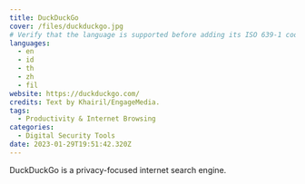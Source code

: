 ```yaml
---
title: DuckDuckGo
cover: /files/duckduckgo.jpg
# Verify that the language is supported before adding its ISO 639-1 code here. without the country code, i.e. ms instead of ms_MY.
languages:
  - en
  - id
  - th
  - zh
  - fil
website: https://duckduckgo.com/
credits: Text by Khairil/EngageMedia.
tags:
  - Productivity & Internet Browsing
categories:
  - Digital Security Tools
date: 2023-01-29T19:51:42.320Z
---
```

D﻿uckDuckGo is a privacy-focused internet search engine.
